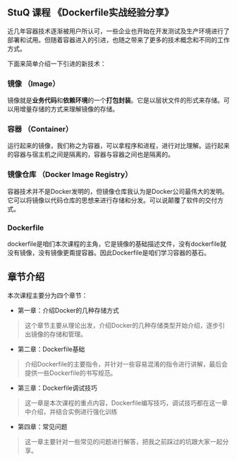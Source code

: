 ## StuQ 课程 《Dockerfile实战经验分享》

近几年容器技术逐渐被用户所认可，一些企业也开始在开发测试及生产环境进行了部署和试用。但随着容器进入的引进，也随之带来了更多的技术概念和不同的工作方式。
 
下面来简单介绍一下引进的新技术：

### 镜像 （Image）
镜像就是**业务代码**和**依赖环境**的一个**打包封装**。它是以层状文件的形式来存储。可以用增量存储的方式来理解镜像的存储。

### 容器 （Container）
运行起来的镜像，我们称之为容器，可以拿程序和进程，进行对比理解。运行起来的容器与宿主机之间是隔离的，容器与容器之间也是隔离的。

###  **镜像仓库** （Docker Image Registry）
容器技术并不是Docker发明的，但镜像仓库我认为是Docker公司最伟大的发明。它可以将镜像以代码仓库的思想来进行存储和分发。可以说颠覆了软件的交付方式。

### Dockerfile
dockerfile是咱们本次课程的主角，它是镜像的基础描述文件，没有dockerfile就没有镜像，没有镜像更甭提容器。因此Dockerfile是咱们学习容器的基石。


## 章节介绍
本次课程主要分为四个章节：

- 第一章：介绍Docker的几种存储方式
>这个章节主要从理论出发，介绍Docker的几种存储类型开始介绍，逐步引出镜像的存储和管理。

- 第二章：Dockerfile基础
>介绍Dockerfile的主要指令，并针对一些容易混淆的指令进行讲解，最后会提供一些Dockerfile的书写规范。

- 第三章：Dockerfile调试技巧
> 这一章是本次课程的重点内容，Dockerfile编写技巧，调试技巧都在这一章中介绍，并结合实例进行强化训练

- 第四章：常见问题
> 这一章主要针对一些常见的问题进行解答，把我之前踩过的坑跟大家一起分享。